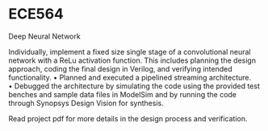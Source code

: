 # ECE564
Deep Neural Network

Individually, implement a fixed size single stage of a convolutional neural network with a ReLu activation function. This includes planning the design approach, coding the final design in Verilog, and verifying intended functionality.
•	Planned and executed a pipelined streaming architecture.  
•	Debugged the architecture by simulating the code using the provided test benches and sample data files in ModelSim and by running the code through Synopsys Design Vision for synthesis.   

Read project pdf for more details in the design process and verification.
